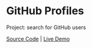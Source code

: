 # GitHub Profiles

Project: search for GitHub users

[Source Code](./README.md) | [Live Demo](https://josephgattuso.github.io/50-projects/github-profiles/index)
